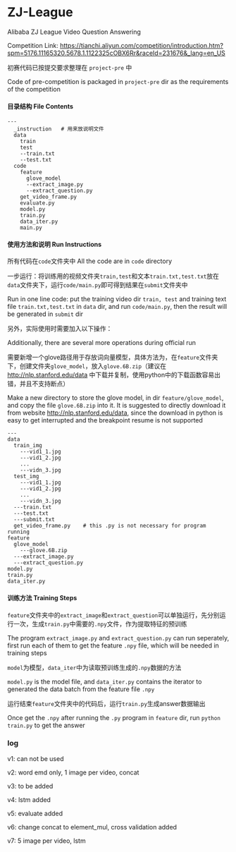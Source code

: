 # ZJ-League
Alibaba ZJ League Video Question Answering
 
Competition Link: https://tianchi.aliyun.com/competition/introduction.htm?spm=5176.11165320.5678.1.1122325cOBX6Rr&raceId=231676&_lang=en_US

初赛代码已按提交要求整理在 `project-pre` 中

Code of pre-competition is packaged in `project-pre` dir as the requirements of the competition

#### 目录结构 File Contents
    ---
      _instruction   # 用来放说明文件 
      data
        train
        test
        --train.txt
        --test.txt        
      code
        feature
          glove_model
          --extract_image.py 
          --extract_question.py 
        get_video_frame.py
        evaluate.py
        model.py  
        train.py   
        data_iter.py
        main.py            

#### 使用方法和说明 Run Instructions

所有代码在`code`文件夹中 All the code are in `code` directory

一步运行：将训练用的视频文件夹`train,test`和文本`train.txt,test.txt`放在`data`文件夹下，运行`code/main.py`即可得到结果在`submit`文件夹中

Run in one line code: put the training video dir `train, test` and training text file `train.txt,test.txt` in `data` dir, and run `code/main.py`, then the result will be generated in `submit` dir

另外，实际使用时需要加入以下操作：

Additionally, there are several more operations during official run

需要新增一个glove路径用于存放词向量模型，具体方法为，在`feature`文件夹下，创建文件夹`glove_model`，放入`glove.6B.zip`（建议在 http://nlp.stanford.edu/data 中下载并复制，使用python中的下载函数容易出错，并且不支持断点）

Make a new directory to store the glove model, in dir `feature/glove_model`, and copy the file `glove.6B.zip` into it. It is suggested to directly download it from website http://nlp.stanford.edu/data, since the download in python is easy to get interrupted and the breakpoint resume is not supported
    
    ---   
    data        
      train_img
        ---vid1_1.jpg
        ---vid1_2.jpg
        ...
        ---vidn_3.jpg
      test_img
        ---vid1_1.jpg
        ---vid1_2.jpg
        ...
        ---vidn_3.jpg    
      ---train.txt
      ---test.txt
      ---submit.txt
      get_video_frame.py    # this .py is not necessary for program running
    feature
      glove_model
        ---glove.6B.zip
      ---extract_image.py 
      ---extract_question.py  
    model.py
    train.py
    data_iter.py      

#### 训练方法 Training Steps
`feature`文件夹中的`extract_image`和`extract_question`可以单独运行，先分别运行一次，生成`train.py`中需要的`.npy`文件，作为提取特征的预训练

The program `extract_image.py` and `extract_question.py` can run seperately, first run each of them to get the feature `.npy` file, which will be needed in training steps

`model`为模型，`data_iter`中为读取预训练生成的`.npy`数据的方法

`model.py` is the model file, and `data_iter.py` contains the iterator to generated the data batch from the feature file `.npy`

运行结束`feature`文件夹中的代码后，运行`train.py`生成answer数据输出

Once get the `.npy` after running the `.py` program in `feature` dir, run `python train.py` to get the answer

### log
v1: can not be used

v2: word emd only, 1 image per video, concat

v3: to be added

v4: lstm added

v5: evaluate added

v6: change concat to element_mul, cross validation added

v7: 5 image per video, lstm



